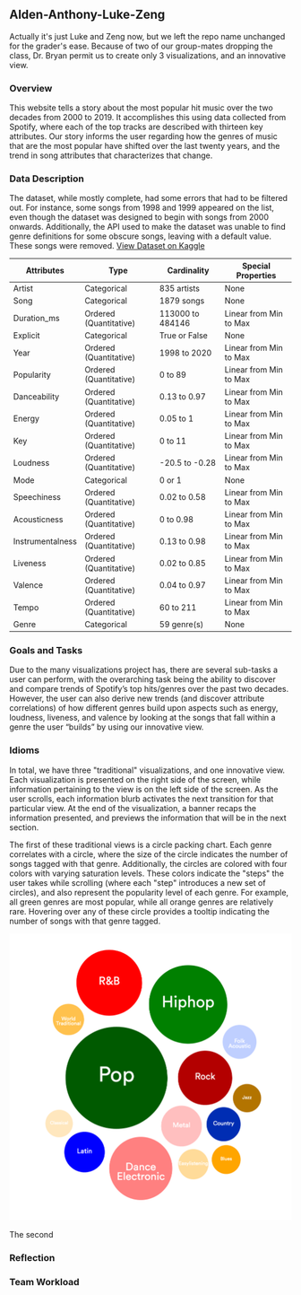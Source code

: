 Alden-Anthony-Luke-Zeng
---
Actually it's just Luke and Zeng now, but we left the repo name unchanged for the grader's ease. Because of two of our group-mates dropping the class, Dr. Bryan permit us to create only 3 visualizations, and an innovative view.


### Overview
This website tells a story about the most popular hit music over the two decades from 2000 to 2019. It accomplishes this using data collected from Spotify, where each of the top tracks are described with thirteen key attributes. Our story informs the user regarding how the genres of music that are the most popular have shifted over the last twenty years, and the trend in song attributes that characterizes that change.

### Data Description
The dataset, while mostly complete, had some errors that had to be filtered out. For instance, some songs from 1998 and 1999 appeared on the list, even though the dataset was designed to begin with songs from 2000 onwards. Additionally, the API used to make the dataset was unable to find genre definitions for some obscure songs, leaving with a default value. These songs were removed.
[View Dataset on Kaggle](https://www.kaggle.com/datasets/paradisejoy/top-hits-spotify-from-20002019)

| Attributes       | Type                   | Cardinality      | Special Properties     |
|------------------|------------------------|------------------|------------------------|
| Artist           | Categorical            | 835 artists      | None                   |
| Song             | Categorical            | 1879 songs       | None                   |
| Duration_ms      | Ordered (Quantitative) | 113000 to 484146 | Linear from Min to Max |
| Explicit         | Categorical            | True or False    | None                   |
| Year             | Ordered (Quantitative) | 1998 to 2020     | Linear from Min to Max |
| Popularity       | Ordered (Quantitative) | 0 to 89          | Linear from Min to Max |
| Danceability     | Ordered (Quantitative) | 0.13 to 0.97     | Linear from Min to Max |
| Energy           | Ordered (Quantitative) | 0.05 to 1        | Linear from Min to Max |
| Key              | Ordered (Quantitative) | 0 to 11          | Linear from Min to Max |
| Loudness         | Ordered (Quantitative) | -20.5 to -0.28   | Linear from Min to Max |
| Mode             | Categorical            | 0 or 1           | None                   |
| Speechiness      | Ordered (Quantitative) | 0.02 to 0.58     | Linear from Min to Max |
| Acousticness     | Ordered (Quantitative) | 0 to 0.98        | Linear from Min to Max |
| Instrumentalness | Ordered (Quantitative) | 0.13 to 0.98     | Linear from Min to Max |
| Liveness         | Ordered (Quantitative) | 0.02 to 0.85     | Linear from Min to Max |
| Valence          | Ordered (Quantitative) | 0.04 to 0.97     | Linear from Min to Max |
| Tempo            | Ordered (Quantitative) | 60 to 211        | Linear from Min to Max |
| Genre            | Categorical            | 59 genre(s)      | None                   |

### Goals and Tasks
Due to the many visualizations project has, there are several sub-tasks a user can perform, with the overarching task being the ability to discover and compare trends of Spotify’s top hits/genres over the past two decades. However, the user can also derive new trends (and discover attribute correlations) of how different genres build upon aspects such as energy, loudness, liveness, and valence by looking at the songs that fall within a genre the user “builds” by using our innovative view.


### Idioms
In total, we have three "traditional" visualizations, and one innovative view. Each visualization is presented on the right side of the screen, while information pertaining to the view is on the left side of the screen. As the user scrolls, each information blurb activates the next transition for that particular view. At the end of the visualization, a banner recaps the information presented, and previews the information that will be in the next section.

The first of these traditional views is a circle packing chart. Each genre correlates with a circle, where the size of the circle indicates the number of songs tagged with that genre. Additionally, the circles are colored with four colors with varying saturation levels. These colors indicate the "steps" the user takes while scrolling (where each "step" introduces a new set of circles), and also represent the popularity level of each genre. For example, all green genres are most popular, while all orange genres are relatively rare. Hovering over any of these circle provides a tooltip indicating the number of songs with that genre tagged.

[<img src="assets/readmeImages/circlePacking.png" width="720"/>](assets/readmeImages/circlePacking.png)

The second

### Reflection


### Team Workload